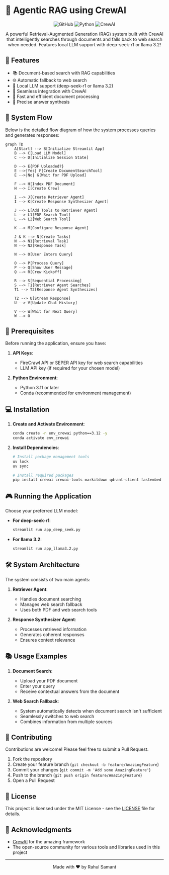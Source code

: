 
# 🤖 Agentic RAG using CrewAI

<div align="center">

![GitHub](https://img.shields.io/github/license/yourusername/agentic-rag-crewai)
![Python](https://img.shields.io/badge/python-v3.11+-blue.svg)
![CrewAI](https://img.shields.io/badge/CrewAI-Latest-green)

A powerful Retrieval-Augmented Generation (RAG) system built with CrewAI that intelligently searches through documents and falls back to web search when needed. Features local LLM support with deep-seek-r1 or llama 3.2!

</div>

## 🌟 Features

- 📚 Document-based search with RAG capabilities
- 🌐 Automatic fallback to web search
- 🤖 Local LLM support (deep-seek-r1 or llama 3.2)
- 🔄 Seamless integration with CrewAI
- 💨 Fast and efficient document processing
- 🎯 Precise answer synthesis

## 🔄 System Flow

Below is the detailed flow diagram of how the system processes queries and generates responses:

```mermaid
graph TD
    A[Start] --> B[Initialize Streamlit App]
    B --> C[Load LLM Model]
    C --> D[Initialize Session State]
    
    D --> E{PDF Uploaded?}
    E -->|Yes| F[Create DocumentSearchTool]
    E -->|No| G[Wait for PDF Upload]
    
    F --> H[Index PDF Document]
    H --> I[Create Crew]
    
    I --> J[Create Retriever Agent]
    I --> K[Create Response Synthesizer Agent]
    
    J --> L[Add Tools to Retriever Agent]
    L --> L1[PDF Search Tool]
    L --> L2[Web Search Tool]
    
    K --> M[Configure Response Agent]
    
    J & K --> N[Create Tasks]
    N --> N1[Retrieval Task]
    N --> N2[Response Task]
    
    N --> O[User Enters Query]
    
    O --> P[Process Query]
    P --> Q[Show User Message]
    Q --> R[Crew Kickoff]
    
    R --> S[Sequential Processing]
    S --> T1[Retriever Agent Searches]
    T1 --> T2[Response Agent Synthesizes]
    
    T2 --> U[Stream Response]
    U --> V[Update Chat History]
    
    V --> W[Wait for Next Query]
    W --> O
```

## 🚀 Prerequisites

Before running the application, ensure you have:

1. **API Keys**:
   - FireCrawl API or SEPER API key for web search capabilities
   - LLM API key (if required for your chosen model)

2. **Python Environment**:
   - Python 3.11 or later
   - Conda (recommended for environment management)

## 💻 Installation

1. **Create and Activate Environment**:
   ```bash
   conda create -n env_crewai python==3.12 -y
   conda activate env_crewai
   ```

2. **Install Dependencies**:
   ```bash
   # Install package management tools
   uv lock
   uv sync

   # Install required packages
   pip install crewai crewai-tools markitdown qdrant-client fastembed
   ```

## 🎮 Running the Application

Choose your preferred LLM model:

- **For deep-seek-r1**:
  ```bash
  streamlit run app_deep_seek.py
  ```

- **For llama 3.2**:
  ```bash
  streamlit run app_llama3.2.py
  ```

## 🛠️ System Architecture

The system consists of two main agents:

1. **Retriever Agent**:
   - Handles document searching
   - Manages web search fallback
   - Uses both PDF and web search tools

2. **Response Synthesizer Agent**:
   - Processes retrieved information
   - Generates coherent responses
   - Ensures context relevance

## 📚 Usage Examples

1. **Document Search**:
   - Upload your PDF document
   - Enter your query
   - Receive contextual answers from the document

2. **Web Search Fallback**:
   - System automatically detects when document search isn't sufficient
   - Seamlessly switches to web search
   - Combines information from multiple sources

## 🤝 Contributing

Contributions are welcome! Please feel free to submit a Pull Request.

1. Fork the repository
2. Create your feature branch (`git checkout -b feature/AmazingFeature`)
3. Commit your changes (`git commit -m 'Add some AmazingFeature'`)
4. Push to the branch (`git push origin feature/AmazingFeature`)
5. Open a Pull Request

## 📝 License

This project is licensed under the MIT License - see the [LICENSE](LICENSE) file for details.

## 🙏 Acknowledgments

- [CrewAI](https://github.com/joaomdmoura/crewai) for the amazing framework
- The open-source community for various tools and libraries used in this project

---

<div align="center">
Made with ❤️ by Rahul Samant
</div>


